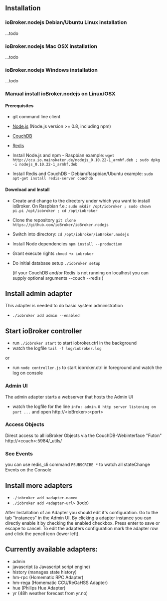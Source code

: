## Installation


### ioBroker.nodejs Debian/Ubuntu Linux installation

...todo

### ioBroker.nodejs Mac OSX installation

...todo

###  ioBroker.nodejs Windows installation

...todo

### Manual install ioBroker.nodejs on Linux/OSX

#### Prerequisites

* git command line client
* [Node.js](http://nodejs.org) (Node.js version >= 0.8, including npm)
* [CouchDB](http://couchdb.apache.org/)
* [Redis](http://redis.io/)


* Install Node.js and npm - Raspbian example: ```wget http://ccu.io.mainskater.de/nodejs_0.10.22-1_armhf.deb ; sudo dpkg -i nodejs_0.10.22-1_armhf.deb```
* Install Redis and CouchDB - Debian/Raspbian/Ubuntu example: ```sudo apt-get install redis-server couchdb```


#### Download and Install

* Create and change to the directory under which you want to install ioBroker. On Raspbian f.e.: ```sudo mkdir /opt/iobroker ; sudo chown pi.pi /opt/iobroker ; cd /opt/iobroker```
* Clone the repository ```git clone https://github.com/ioBroker/ioBroker.nodejs```
* Switch into directory: ```cd /opt/iobroker/ioBroker.nodejs```
* Install Node dependencies ```npm install --production```
* Grant execute rights ```chmod +x iobroker```
* Do initial database setup ```./iobroker setup```

    (if your CouchDB and/or Redis is not running on localhost you can supply optional arguments --couch <host> --redis <host>)

## Install admin adapter

This adapter is needed to do basic system administration

*   ```./iobroker add admin --enabled```

## Start ioBroker controller

* run ```./iobroker start``` to start iobroker.ctrl in the background
* watch the logfile ```tail -f log/iobroker.log```

or

* run ```node controller.js``` to start iobroker.ctrl in foreground and watch the log on console


### Admin UI

The admin adapter starts a webserver that hosts the Admin UI

* watch the logfile for the line ```info: admin.0 http server listening on port ...``` and open http://&lt;ioBroker&gt;:&lt;port&gt;

### Access Objects

Direct access to all ioBroker Objects via the CouchDB-Webinterface "Futon" http://&lt;couch&gt;:5984/_utils/

### See Events

you can use redis_cli command ```PSUBSCRIBE *``` to watch all stateChange Events on the Console


## Install more adapters

* ```./iobroker add <adapter-name>```
* ```./iobroker add <adapter-url>``` (todo)

After Installation of an Adapter you should edit it's configuration. Go to the tab "instances" in the Admin UI.
By clicking a adapter instance you can directly enable it by checking the enabled checkbox. Press enter to save or escape
to cancel.
To edit the adapters configuration mark the adapter row and click the pencil icon (lower left).

## Currently available adapters:

* admin
* javascript (a Javascript script engine)
* history (manages state history)
* hm-rpc (Homematic RPC Adapter)
* hm-rega (Homematic CCU/ReGaHSS Adapter)
* hue (Philips Hue Adapter)
* yr (48h weather forecast from yr.no)


